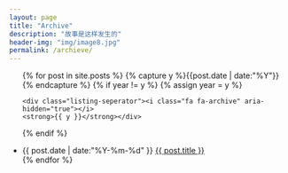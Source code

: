 ```yaml
---
layout: page
title: "Archive"
description: "故事是这样发生的"
header-img: "img/image8.jpg"
permalink: /archieve/
---
```



<ul class="listing">
{% for post in site.posts %}
  {% capture y %}{{post.date | date:"%Y"}}{% endcapture %}
  {% if year != y %}
    {% assign year = y %}
 
    <div class="listing-seperator"><i class="fa fa-archive" aria-hidden="true"></i>
    <strong>{{ y }}</strong></div>
  {% endif %}
  <li class="listing-item">
    <time datetime="{{ post.date | date:"%Y-%m-%d" }}">{{ post.date | date:"%Y-%m-%d" }}</time>
    <a href="{{ post.url }}" title="{{ post.title }}">{{ post.title }}</a>
  </li>
{% endfor %}
</ul>